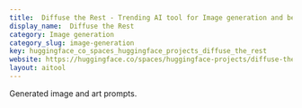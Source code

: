 ```yaml
---
title:  Diffuse the Rest - Trending AI tool for Image generation and best alternatives
display_name:  Diffuse the Rest
category: Image generation
category_slug: image-generation
key: huggingface_co_spaces_huggingface_projects_diffuse_the_rest
website: https://huggingface.co/spaces/huggingface-projects/diffuse-the-rest
layout: aitool
---
```


Generated image and art prompts.

